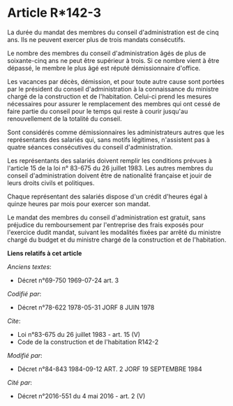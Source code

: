 # Article R*142-3

La durée du mandat des membres du conseil d'administration est de cinq ans. Ils ne peuvent exercer plus de trois mandats
consécutifs.

Le nombre des membres du conseil d'administration âgés de plus de soixante-cinq ans ne peut être supérieur à trois. Si ce
nombre vient à être dépassé, le membre le plus âgé est réputé démissionnaire d'office.

Les vacances par décès, démission, et pour toute autre cause sont portées par le président du conseil d'administration à la
connaissance du ministre chargé de la construction et de l'habitation. Celui-ci prend les mesures nécessaires pour assurer le
remplacement des membres qui ont cessé de faire partie du conseil pour le temps qui reste à courir jusqu'au renouvellement de
la totalité du conseil.

Sont considérés comme démissionnaires les administrateurs autres que les représentants des salariés qui, sans motifs
légitimes, n'assistent pas à quatre séances consécutives du conseil d'administration.

Les représentants des salariés doivent remplir les conditions prévues à l'article 15 de la loi n° 83-675 du 26 juillet 1983.
Les autres membres du conseil d'administration doivent être de nationalité française et jouir de leurs droits civils et
politiques.

Chaque représentant des salariés dispose d'un crédit d'heures égal à quinze heures par mois pour exercer son mandat.

Le mandat des membres du conseil d'administration est gratuit, sans préjudice du remboursement par l'entreprise des frais
exposés pour l'exercice dudit mandat, suivant les modalités fixées par arrêté du ministre chargé du budget et du ministre
chargé de la construction et de l'habitation.

**Liens relatifs à cet article**

_Anciens textes_:

  - Décret n°69-750 1969-07-24 art. 3

_Codifié par_:

  - Décret n°78-622 1978-05-31 JORF 8 JUIN 1978

_Cite_:

  - Loi n°83-675 du 26 juillet 1983 - art. 15 (V)
  - Code de la construction et de l'habitation R142-2

_Modifié par_:

  - Décret n°84-843 1984-09-12 ART. 2 JORF 19 SEPTEMBRE 1984

_Cité par_:

  - Décret n°2016-551 du 4 mai 2016 - art. 2 (V)
